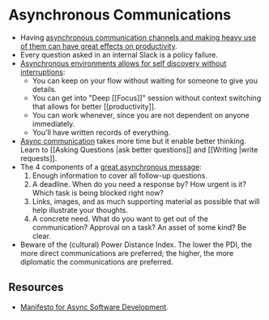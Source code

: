 # Asynchronous Communications

- Having [asynchronous communication channels and making heavy use of them can have great effects on productivity](https://www.martinklepsch.org/posts/asynchronous-communication.html).
- Every question asked in an internal Slack is a policy failure.
- [Asynchronous environments allows for self discovery without interruptions](https://snir.dev/blog/remote-async-communication/):
  - You can keep on your flow without waiting for someone to give you details.
  - You can get into "Deep [[Focus]]" session without context switching that allows for better [[productivity]].
  - You can work whenever, since you are not dependent on anyone immediately.
  - You'll have written records of everything.
- [Async communication](https://protocol.almanac.io/docs/async-work-ezPny9x7Q50QISL4UIUhB3PoURV0lgxP) takes more time but it enable better thinking. Learn to [[Asking Questions |ask better questions]] and [[Writing |write requests]].
- The 4 components of a [great asynchronous message](https://protocol-labs.gitbook.io/launchpad-curriculum/launchpad-learning-resources/protocol-labs-network/os-stewardship#sync-comms):
  1. Enough information to cover all follow-up questions.
  2. A deadline. When do you need a response by? How urgent is it? Which task is being blocked right now?
  3. Links, images, and as much supporting material as possible that will help illustrate your thoughts.
  4. A concrete need. What do you want to get out of the communication? Approval on a task? An asset of some kind? Be clear.
- Beware of the (cultural) Power Distance Index. The lower the PDI, the more direct communications are preferred; the higher, the more diplomatic the communications are preferred.

## Resources

- [Manifesto for Async Software Development](http://asyncmanifesto.org/).

